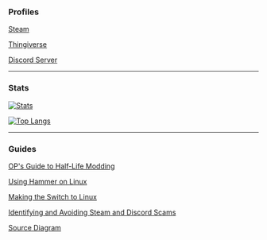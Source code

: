 ### Profiles
[Steam](https://steamcommunity.com/profiles/76561198136556075)

[Thingiverse](https://www.thingiverse.com/lambdagaming/designs)

[Discord Server](https://discord.gg/9RGdUS2)

---

### Stats
[![Stats](https://github-readme-stats-lambdagaming.vercel.app/api?username=lambdagaming&show_icons=true&title_color=ff5900&text_color=ffffff&icon_color=ffffff&border_color=ffffff&bg_color=000011&count_private=true&include_all_commits=true&hide=prs,contribs)](https://github.com/LambdaGaming)

[![Top Langs](https://github-readme-stats-lambdagaming.vercel.app/api/top-langs/?username=lambdagaming&layout=compact&title_color=ff5900&text_color=ffffff&icon_color=ffffff&border_color=ffffff&bg_color=000011&langs_count=6&hide=html,css,scss)](https://github.com/LambdaGaming)

---

### Guides
[OP's Guide to Half-Life Modding](https://steamcommunity.com/sharedfiles/filedetails/?id=549789011)

[Using Hammer on Linux](https://steamcommunity.com/sharedfiles/filedetails/?id=3220400005)

[Making the Switch to Linux](https://lambdagaming.github.io/Guides/switching_to_linux/switching_to_linux.html)

[Identifying and Avoiding Steam and Discord Scams](https://lambdagaming.github.io/Guides/avoiding_scams/avoiding_scams.html)

[Source Diagram](https://raw.githubusercontent.com/LambdaGaming/Guides/refs/heads/main/source_diagram/source.svg)
